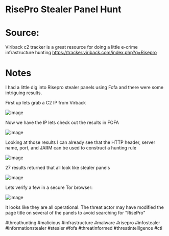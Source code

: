 # RisePro Stealer Panel Hunt

# Source:
Viriback c2 tracker is a great resource for doing a little e-crime infrastructure hunting https://tracker.viriback.com/index.php?q=Risepro

# Notes
I had a little dig into Risepro stealer panels using Fofa and there were some intriguing results.

First up lets grab a C2 IP from Virback

![image](https://github.com/m4nbat/SecBlogs/assets/16122365/f8cd2315-bdbe-46dc-83d5-a0aa0430f4e8)

Now we have the IP lets check out the results in FOFA

![image](https://github.com/m4nbat/SecBlogs/assets/16122365/b246442f-e1ee-4d2d-8822-8276d1c1c5f1)

Looking at those results I can already see that the HTTP header, server name, port, and JARM can be used to construct a hunting rule

![image](https://github.com/m4nbat/SecBlogs/assets/16122365/8b6e805b-9835-4e85-9c72-5d1ba8ab0659)

27 results returned that all look like stealer panels 

![image](https://github.com/m4nbat/SecBlogs/assets/16122365/2cacd995-d28c-460e-a221-0b3456e128f7)

Lets verify a few in a secure Tor browser:

![image](https://github.com/m4nbat/SecBlogs/assets/16122365/8e858d59-ad3f-47ff-b0aa-d8adbc09f2be)

It looks like they are all operational. The threat actor may have modified the page title on several of the panels to avoid searching for "RisePro"

#threathunting #malicious #infrastructure #malware #risepro #infostealer #informationstealer #stealer #fofa #threatinformed #threatintelligence #cti



